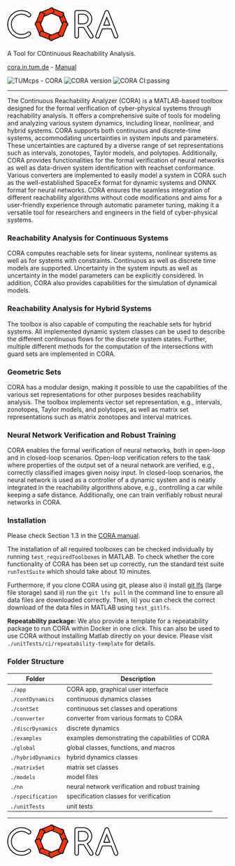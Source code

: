 <img src="./app/images/coraLogo_readme.svg" alt="CORA"/>

A Tool for COntinuous Reachability Analysis.

<a href='https://cora.in.tum.de' target='_blank'>cora.in.tum.de</a> - <a href='https://cora.in.tum.de/manual' target='_blank'>Manual</a>

![TUMcps - CORA](https://img.shields.io/static/v1?label=TUMcps&message=CORA&color=4596FF&logo=github&link=https://github.com/TUMcps/CORA)
![CORA version](https://img.shields.io/github/tag/TUMcps/CORA?include_prereleases=&sort=semver&color=4596FF&link=https://github.com/TUMcps/CORA/tags/)
![CORA CI:passing](https://img.shields.io/static/v1?label=CI&message=passing&color=78C57F)

<hr style="height: 1px;">

The Continuous Reachability Analyzer (CORA) is a MATLAB-based toolbox designed for the formal verification of cyber-physical systems through reachability analysis. 
It offers a comprehensive suite of tools for modeling and analyzing various system dynamics, including linear, nonlinear, and hybrid systems. 
CORA supports both continuous and discrete-time systems, accommodating uncertainties in system inputs and parameters. 
These uncertainties are captured by a diverse range of set representations such as intervals, zonotopes, Taylor models, and polytopes. 
Additionally, CORA provides functionalities for the formal verification of neural networks as well as data-driven system identification with reachset conformance. 
Various converters are implemented to easily model a system in CORA such as the well-established SpaceEx format for dynamic systems and ONNX format for neural networks. 
CORA ensures the seamless integration of different reachability algorithms without code modifications and aims for a user-friendly experience through automatic parameter tuning, 
making it a versatile tool for researchers and engineers in the field of cyber-physical systems.

### Reachability Analysis for Continuous Systems

CORA computes reachable sets for linear systems, nonlinear systems as well as for systems with constraints. 
Continuous as well as discrete time models are supported. 
Uncertainty in the system inputs as well as uncertainty in the model parameters can be explicitly considered. 
In addition, CORA also provides capabilities for the simulation of dynamical models.

### Reachability Analysis for Hybrid Systems

The toolbox is also capable of computing the reachable sets for hybrid systems. 
All implemented dynamic system classes can be used to describe the different continuous flows for the discrete system states. 
Further, multiple different methods for the computation of the intersections with guard sets are implemented in CORA.

### Geometric Sets

CORA has a modular design, making it possible to use the capabilities of the various set representations for other purposes besides reachability analysis. 
The toolbox implements vector set representation, e.g., intervals, zonotopes, Taylor models, and polytopes, 
as well as matrix set representations such as matrix zonotopes and interval matrices.

### Neural Network Verification and Robust Training

CORA enables the formal verification of neural networks, both in open-loop and in closed-loop scenarios. 
Open-loop verification refers to the task where properties of the output set of a neural network are verified, e.g., correctly classified images given noisy input. 
In closed-loop scenarios, the neural network is used as a controller of a dynamic system and is neatly integrated in the reachability algorithms above, e.g., controlling a car while keeping a safe distance. 
Additionally, one can train verifiably robust neural networks in CORA.


### Installation

Please check Section 1.3 in the <a target='_blank' href="https://cora.in.tum.de/manual">CORA manual</a>.

The installation of all required toolboxes can be checked individually by running `test_requiredToolboxes` in MATLAB. 
To check whether the core functionality of CORA has been set up correctly, 
run the standard test suite `runTestSuite` which should take about 10 minutes.

Furthermore, if you clone CORA using git, please also 
i) install <a href="https://git-lfs.com/" target="_blank">git lfs</a> (large file storage) 
sand ii) run the `git lfs pull` in the command line to ensure all data files are downloaded correctly.
Then, iii) you can check the correct download of the data files in MATLAB using `test_gitlfs`.

**Repeatability package:**
We also provide a template for a repeatability package to run CORA within Docker in one click.
This can also be used to use CORA without installing Matlab directly on your device.
Please visit `./unitTests/ci/repeatability-template` for details.

### Folder Structure

| Folder | Description |
|---|---|
|`./app` | CORA app, graphical user interface |
| `./contDynamics`| continuous dynamics classes |
| `./contSet`| continuous set classes and operations |
| `./converter`| converter from various formats to CORA |
| `./discrDynamics`| discrete dynamics |
| `./examples`| examples demonstrating the capabilities of CORA |
| `./global`| global classes, functions, and macros |
| `./hybridDynamics`| hybrid dynamics classes |
| `./matrixSet`| matrix set classes |
| `./models`| model files |
| `./nn`| neural network verification and robust training |
| `./specification`| specification classes for verification |
| `./unitTests`| unit tests |

<hr style="height: 1px;">

<img src="./app/images/coraLogo_readme.svg"/>